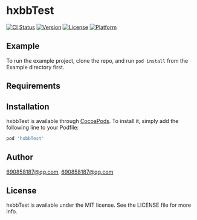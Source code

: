 # hxbbTest

[![CI Status](https://img.shields.io/travis/690858187@qq.com/hxbbTest.svg?style=flat)](https://travis-ci.org/690858187@qq.com/hxbbTest)
[![Version](https://img.shields.io/cocoapods/v/hxbbTest.svg?style=flat)](https://cocoapods.org/pods/hxbbTest)
[![License](https://img.shields.io/cocoapods/l/hxbbTest.svg?style=flat)](https://cocoapods.org/pods/hxbbTest)
[![Platform](https://img.shields.io/cocoapods/p/hxbbTest.svg?style=flat)](https://cocoapods.org/pods/hxbbTest)

## Example

To run the example project, clone the repo, and run `pod install` from the Example directory first.

## Requirements

## Installation

hxbbTest is available through [CocoaPods](https://cocoapods.org). To install
it, simply add the following line to your Podfile:

```ruby
pod 'hxbbTest'
```

## Author

690858187@qq.com, 690858187@qq.com

## License

hxbbTest is available under the MIT license. See the LICENSE file for more info.
